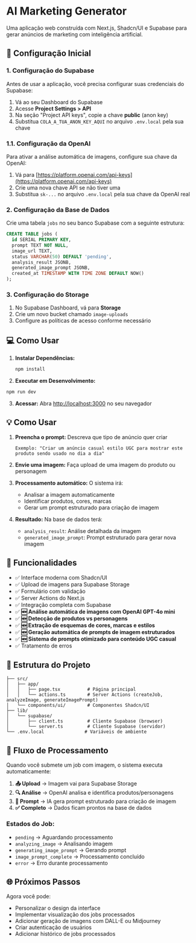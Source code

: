 # AI Marketing Generator

Uma aplicação web construída com Next.js, Shadcn/UI e Supabase para gerar anúncios de marketing com inteligência artificial.

## 🚀 Configuração Inicial

### 1. Configuração do Supabase

Antes de usar a aplicação, você precisa configurar suas credenciais do Supabase:

1. Vá ao seu Dashboard do Supabase
2. Acesse **Project Settings > API**
3. Na seção "Project API keys", copie a chave **public** (anon key)
4. Substitua `COLA_A_TUA_ANON_KEY_AQUI` no arquivo `.env.local` pela sua chave

### 1.1. Configuração da OpenAI

Para ativar a análise automática de imagens, configure sua chave da OpenAI:

1. Vá para [https://platform.openai.com/api-keys](https://platform.openai.com/api-keys)
2. Crie uma nova chave API se não tiver uma
3. Substitua `sk-...` no arquivo `.env.local` pela sua chave da OpenAI real

### 2. Configuração da Base de Dados

Crie uma tabela `jobs` no seu banco Supabase com a seguinte estrutura:

```sql
CREATE TABLE jobs (
  id SERIAL PRIMARY KEY,
  prompt TEXT NOT NULL,
  image_url TEXT,
  status VARCHAR(50) DEFAULT 'pending',
  analysis_result JSONB,
  generated_image_prompt JSONB,
  created_at TIMESTAMP WITH TIME ZONE DEFAULT NOW()
);
```

### 3. Configuração do Storage

1. No Supabase Dashboard, vá para **Storage**
2. Crie um novo bucket chamado `image-uploads`
3. Configure as políticas de acesso conforme necessário

## 💻 Como Usar

1. **Instalar Dependências:**
   ```bash
   npm install
   ```

2. **Executar em Desenvolvimento:**
```bash
npm run dev
   ```

3. **Acessar:** Abra [http://localhost:3000](http://localhost:3000) no seu navegador

## 💡 Como Usar

1. **Preencha o prompt:** Descreva que tipo de anúncio quer criar
   ```
   Exemplo: "Criar um anúncio casual estilo UGC para mostrar este produto sendo usado no dia a dia"
   ```

2. **Envie uma imagem:** Faça upload de uma imagem do produto ou personagem

3. **Processamento automático:** O sistema irá:
   - Analisar a imagem automaticamente
   - Identificar produtos, cores, marcas
   - Gerar um prompt estruturado para criação de imagem
   
4. **Resultado:** Na base de dados terá:
   - `analysis_result`: Análise detalhada da imagem
   - `generated_image_prompt`: Prompt estruturado para gerar nova imagem

## 🔧 Funcionalidades

- ✅ Interface moderna com Shadcn/UI
- ✅ Upload de imagens para Supabase Storage
- ✅ Formulário com validação
- ✅ Server Actions do Next.js
- ✅ Integração completa com Supabase
- ✅ **🆕 Análise automática de imagens com OpenAI GPT-4o mini**
- ✅ **🆕 Detecção de produtos vs personagens**
- ✅ **🆕 Extração de esquemas de cores, marcas e estilos**
- ✅ **🆕 Geração automática de prompts de imagem estruturados**
- ✅ **🆕 Sistema de prompts otimizado para conteúdo UGC casual**
- ✅ Tratamento de erros

## 📁 Estrutura do Projeto

```
├── src/
│   ├── app/
│   │   ├── page.tsx          # Página principal
│   │   └── actions.ts        # Server Actions (createJob, analyzeImage, generateImagePrompt)
│   └── components/ui/        # Componentes Shadcn/UI
├── lib/
│   └── supabase/
│       ├── client.ts         # Cliente Supabase (browser)
│       └── server.ts         # Cliente Supabase (servidor)
└── .env.local               # Variáveis de ambiente
```

## 🔄 Fluxo de Processamento

Quando você submete um job com imagem, o sistema executa automaticamente:

1. **📤 Upload** → Imagem vai para Supabase Storage
2. **🔍 Análise** → OpenAI analisa e identifica produtos/personagens
3. **📝 Prompt** → IA gera prompt estruturado para criação de imagem
4. **✅ Completo** → Dados ficam prontos na base de dados

### Estados do Job:
- `pending` → Aguardando processamento
- `analyzing_image` → Analisando imagem
- `generating_image_prompt` → Gerando prompt
- `image_prompt_complete` → Processamento concluído
- `error` → Erro durante processamento

## 🌐 Próximos Passos

Agora você pode:
- Personalizar o design da interface
- Implementar visualização dos jobs processados
- Adicionar geração de imagens com DALL-E ou Midjourney
- Criar autenticação de usuários
- Adicionar histórico de jobs processados